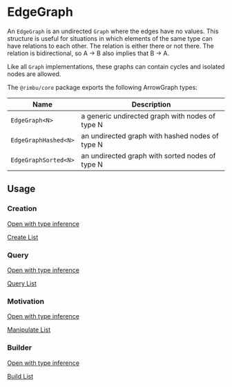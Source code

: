 # EdgeGraph

An `EdgeGraph` is an undirected `Graph` where the edges have no values. This structure is useful for situations in which elements of the same type can have relations to each other. The relation is either there or not there. The relation is bidirectional, so A -> B also implies that B -> A.

Like all `Graph` implementations, these graphs can contain cycles and isolated nodes are allowed.

The `@rimbu/core` package exports the following ArrowGraph types:

| Name                 | Description                                     |
| -------------------- | ----------------------------------------------- |
| `EdgeGraph<N>`       | a generic undirected graph with nodes of type N |
| `EdgeGraphHashed<N>` | an undirected graph with hashed nodes of type N |
| `EdgeGraphSorted<N>` | an undirected graph with sorted nodes of type N |

## Usage

### Creation

[Open with type inference](https://codesandbox.io/s/rimbu-sandbox-d4tbk?previewwindow=console&view=split&editorsize=65&moduleview=1&module=/src/graph/edge/non-valued/create.ts ':target=_blank :class=btn')

[Create List](https://codesandbox.io/embed/rimbu-sandbox-d4tbk?previewwindow=console&view=split&editorsize=65&codemirror=1&moduleview=1&module=/src/graph/edge/non-valued/create.ts ':include :type=iframe width=100% height=450px')

### Query

[Open with type inference](https://codesandbox.io/s/rimbu-sandbox-d4tbk?previewwindow=console&view=split&editorsize=65&moduleview=1&module=/src/graph/edge/non-valued/query.ts ':target=_blank :class=btn')

[Query List](https://codesandbox.io/embed/rimbu-sandbox-d4tbk?previewwindow=console&view=split&editorsize=65&codemirror=1&moduleview=1&module=/src/graph/edge/non-valued/query.ts ':include :type=iframe width=100% height=450px')

### Motivation

[Open with type inference](https://codesandbox.io/s/rimbu-sandbox-d4tbk?previewwindow=console&view=split&editorsize=65&moduleview=1&module=/src/graph/edge/non-valued/motivation.ts ':target=_blank :class=btn')

[Manipulate List](https://codesandbox.io/embed/rimbu-sandbox-d4tbk?previewwindow=console&view=split&editorsize=65&codemirror=1&moduleview=1&module=/src/graph/edge/non-valued/motivation.ts ':include :type=iframe width=100% height=450px')

### Builder

[Open with type inference](https://codesandbox.io/s/rimbu-sandbox-d4tbk?previewwindow=console&view=split&editorsize=65&moduleview=1&module=/src/graph/edge/non-valued/build.ts ':target=_blank :class=btn')

[Build List](https://codesandbox.io/embed/rimbu-sandbox-d4tbk?previewwindow=console&view=split&editorsize=65&codemirror=1&moduleview=1&module=/src/graph/edge/non-valued/build.ts ':include :type=iframe width=100% height=450px')
